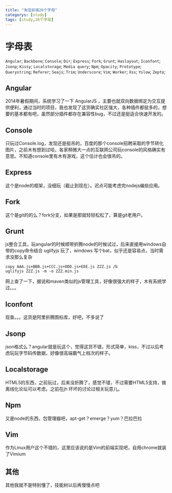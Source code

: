 ```yaml
---
title: "淘宝前端26个字母"
categorys: [study]
tags: [study,26个字母]
---
```



# 字母表

`Angular`;	`Backbone`;	`Console`;	`Dir`;	`Express`;	`Fork`;	`Grunt`;	`Haslayout`;	`Iconfont`;
`Jsonp`;	`Kissy`;	`Localstorage`;	`Media query`;	`Npm`;	`Opacity`;	`Prototype`;	`Querystring`;	`Referer`;
`Seajs`;	`Trim`;	`Underscore`;	`Vim`;	`Worker`;	`Xss`;	`Yslow`;	`Zepto`;

## Angular

2014年暑假期间，系统学习了一下 AngularJS ，主要也就双向数据绑定为交互提供便利，通过当时的项目，我也发现了这货确实社区强大，各种插件都挺多的，想要的基本都有吧，虽然部分插件都存在兼容性bug，不过还是挺适合快速开发的。

## Console

只玩过Console.log，发现还是挺吊的，百度的那个console招聘采取的字节转化图片，之前木有想到过哈，各家稍微大一点的互联网公司玩console的风格确实有意思。不知道console里有木有游戏，这个估计也会很吊的。

## Express

这个是node的框架，没细玩（截止到现在）。迟点可能考虑完nodejs编些应用。

## Fork

这个是git的的么？fork分支，如果是那就轻轻松松了，算是git老用户。

## Grunt

js整合工具，玩angular的时候顺带折腾node的时候试过，后来直接用windows自带的copy命令结合 uglifyjs 玩了，windows 写个bat，似乎还是容易点，当时需求没那么复杂

    copy AAA.js+BBB.js+CCC.js+DDD.js+EEE.js ZZZ.js /b
    uglifyjs ZZZ.js -m -o ZZZ.min.js

网上查了一下，据说和maven类似的js管理工具，好像很强大的样子，木有系统学过。。。

## Iconfont
现查。。。这货是阿里折腾图标库，好吧，不多说了

## Jsonp

json格式么？angular就是玩这个，觉得这货不错，形式简单，kiss，不过以后考虑玩玩字节码传数据，好像很高端霸气上档次的样子。

## Localstorage

HTML5的东西，之前玩过，后来没折腾了，感觉不错，不过需要HTML5支持，做离线化论坛可以考虑。之前在jh 坏坏的讨论过相关玩意儿。

## Npm

又是node的东西，包管理器吧，apt-get？emerge？yum？巴拉巴拉

## Vim

作为Linux用户这个不错的，这里应该说的是Vim的前端实现吧，自用chrome就装了Vimium

## 其他

其他我就不是特别懂了，技能树以后再慢慢点吧